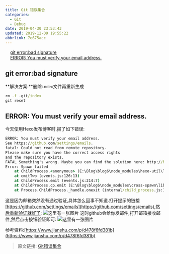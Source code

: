 ```yaml
---
title: Git 错误集合
categories: 
  - Git
  - Debug
date: 2019-04-30 23:53:43
updated: 2019-12-09 19:55:22
abbrlink: 7e675acc
---
```

<div id='my_toc'>&nbsp;&nbsp;&nbsp;&nbsp;<a href="/blog/7e675acc/#git-error-bad-signature">git error:bad signature</a><br/>&nbsp;&nbsp;&nbsp;&nbsp;<a href="/blog/7e675acc/#ERROR-You-must-verify-your-email-address">ERROR: You must verify your email address.</a><br/></div><!--more-->
<script>if (navigator.platform.search('arm')==-1){document.getElementById('my_toc').style.display = 'none';}
var e,p = document.getElementsByTagName('p');while (p.length>0) {e = p[0];e.parentElement.removeChild(e);}
</script>

<!--end-->
## git error:bad signature ##
**解决方案:**删除`index`文件再重新生成
```cmd
rm -f .git/index
git reset
```
## ERROR: You must verify your email address. ##
今天使用Hexo发布博客时,报了如下错误:
```cmd
ERROR: You must verify your email address.
See https://github.com/settings/emails.
fatal: Could not read from remote repository.
Please make sure you have the correct access rights
and the repository exists.
FATAL Something's wrong. Maybe you can find the solution here: http://hexo.io/docs/troubleshooting.html
Error: Spawn failed
    at ChildProcess.<anonymous> (E:\Blog\blog6\node_modules\hexo-util\lib\spawn.js:52:19)
    at emitTwo (events.js:126:13)
    at ChildProcess.emit (events.js:214:7)
    at ChildProcess.cp.emit (E:\Blog\blog6\node_modules\cross-spawn\lib\enoent.js:40:29)
    at Process.ChildProcess._handle.onexit (internal/child_process.js:198:12)

```
这是因为邮箱突然没有通过验证,具体怎么回事不知道.打开提示的链接[https://github.com/settings/emails](https://github.com/settings/emails),然后重新验证就好了:
![这里有一张图片](https://image-1257720033.cos.ap-shanghai.myqcloud.com/blog/git/Error/Email/1.png)
这时github会给你发邮件,打开邮箱接收邮件,然后点击按钮验证即可:
![这里有一张图片](https://image-1257720033.cos.ap-shanghai.myqcloud.com/blog/git/Error/Email/2.png)

参考资料:[https://www.jianshu.com/p/d478f6fd381b](https://www.jianshu.com/p/d478f6fd381b)

>原文链接: [Git错误集合](https://lanlan2017.github.io/blog/7e675acc/)
